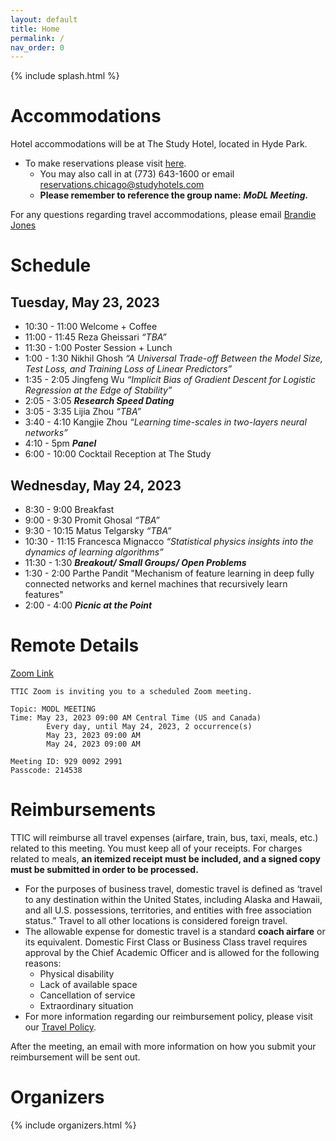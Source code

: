 ```yaml
---
layout: default
title: Home
permalink: /
nav_order: 0
---
```


{% include splash.html %}

# Accommodations

Hotel accommodations will be at The Study Hotel, located in Hyde Park. 
- To make reservations please visit [here](https://reservations.travelclick.com/114529?groupID=3920394).
  - You may also call in at (773) 643-1600 or email [reservations.chicago@studyhotels.com](mailto:reservations.chicago@studyhotels.com)
  - **Please remember to reference the group name:** ***MoDL Meeting.***

For any questions regarding travel accommodations, please email [Brandie
Jones](mailto:bjones@ttic.edu)

# Schedule

## Tuesday, May 23, 2023
- 10:30 - 11:00 Welcome + Coffee
- 11:00 - 11:45 Reza Gheissari *“TBA”*
- 11:30 - 1:00 Poster Session + Lunch
- 1:00 - 1:30 Nikhil Ghosh *“A Universal Trade-off Between the Model Size, Test
  Loss, and Training Loss of Linear Predictors”*
- 1:35 - 2:05 Jingfeng Wu *“Implicit Bias of Gradient Descent for Logistic
  Regression at the Edge of Stability”*
- 2:05 - 3:05 ***Research Speed Dating***
- 3:05 - 3:35 Lijia Zhou *“TBA”*
- 3:40 - 4:10 Kangjie Zhou *“Learning time-scales in two-layers neural
  networks”*
- 4:10 - 5pm ***Panel***
- 6:00 - 10:00 Cocktail Reception at The Study 

## Wednesday, May 24, 2023
- 8:30 - 9:00 Breakfast 
- 9:00 - 9:30 Promit Ghosal *“TBA”*
- 9:30 - 10:15 Matus Telgarsky *“TBA”*
- 10:30 - 11:15 Francesca Mignacco *“Statistical physics insights into the dynamics of learning algorithms”*
- 11:30 - 1:30 ***Breakout/ Small Groups/ Open Problems***
- 1:30 - 2:00 Parthe Pandit "Mechanism of feature learning in deep fully
  connected networks and kernel machines that recursively learn features" 
- 2:00 - 4:00 ***Picnic at the Point***

# Remote Details


[Zoom Link](https://uchicagogroup.zoom.us/j/92900922991?pwd=ZE96Y1BkNW9vTGovbGszZ0lJZDR1Zz09)

```
TTIC Zoom is inviting you to a scheduled Zoom meeting.

Topic: MODL MEETING
Time: May 23, 2023 09:00 AM Central Time (US and Canada)
        Every day, until May 24, 2023, 2 occurrence(s)
        May 23, 2023 09:00 AM
        May 24, 2023 09:00 AM

Meeting ID: 929 0092 2991
Passcode: 214538
```

# Reimbursements


TTIC will reimburse all travel expenses (airfare, train, bus, taxi, meals,
etc.) related to this meeting. You must keep all of your receipts. For charges
related to meals, **an itemized receipt must be included, and a signed copy must
be submitted in order to be processed.**
 
- For the purposes of business travel, domestic travel is defined as ‘travel to
  any destination within the United States, including Alaska and Hawaii, and
  all U.S. possessions, territories, and entities with free association
  status.”  Travel to all other locations is considered foreign travel.
- The allowable expense for domestic travel is a standard **coach airfare** or
  its equivalent.  Domestic First Class or Business Class travel requires
  approval by the Chief Academic Officer and is allowed for the following
  reasons:
  - Physical disability
  - Lack of available space
  - Cancellation of service
  - Extraordinary situation
- For more information regarding our reimbursement policy, please visit our
  [Travel Policy](https://ttic.edu/dl/travel_policy.pdf).

After the meeting, an email with more information on how you submit your reimbursement will be sent out.

# Organizers

{% include organizers.html %}
